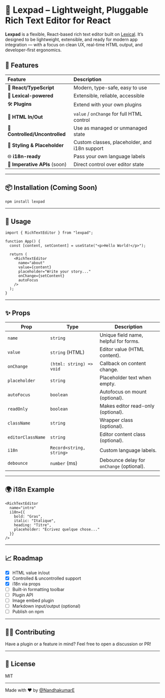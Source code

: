 # 📝 Lexpad – Lightweight, Pluggable Rich Text Editor for React

**Lexpad** is a flexible, React-based rich text editor built on [Lexical](https://lexical.dev/). It’s designed to be lightweight, extensible, and ready for modern app integration — with a focus on clean UX, real-time HTML output, and developer-first ergonomics.


## 🚀 Features

| Feature | Description |
|:-|:-|
| 🧩 **React/TypeScript** | Modern, type-safe, easy to use |
| 🧠 **Lexical-powered** | Extensible, reliable, accessible |
| 🛠️ **Plugins** | Extend with your own plugins |
| 📨 **HTML In/Out** | `value` / `onChange` for full HTML control |
| 🧮 **Controlled/Uncontrolled** | Use as managed or unmanaged state |
| 🎨 **Styling & Placeholder** | Custom classes, placeholder, and i18n support |
| 🌐 **i18n-ready** | Pass your own language labels |
| 🧰 **Imperative APIs** (soon) | Direct control over editor state |

----

## 📦 Installation (Coming Soon)

```bash
npm install lexpad
```

---

## 🔧 Usage

```tsx
import { RichTextEditor } from "lexpad";

function App() {
  const [content, setContent] = useState("<p>Hello World!</p>");

  return (
    <RichTextEditor
      name="about"
      value={content}
      placeholder="Write your story..."
      onChange={setContent}
      autoFocus
    />
  );
}
```

---

## ✨ Props

| Prop         | Type                     | Description                                |
|--------------|--------------------------|--------------------------------------------|
| `name`       | `string`                 | Unique field name, helpful for forms.      |
| `value`      | `string` (HTML)          | Editor value (HTML content).               |
| `onChange`   | `(html: string) => void` | Callback on content change.                |
| `placeholder`| `string`                 | Placeholder text when empty.               |
| `autoFocus`  | `boolean`                | Autofocus on mount (optional).             |
| `readOnly`   | `boolean`                | Makes editor read-only (optional).         |
| `className`  | `string`                 | Wrapper class (optional).                  |
| `editorClassName` | `string`           | Editor content class (optional).           |
| `i18n`       | `Record<string, string>` | Custom language labels.                    |
| `debounce`   | `number` (ms)            | Debounce delay for `onChange` (optional).  |

---

## 🌍 i18n Example

```tsx
<RichTextEditor
  name="intro"
  i18n={{
    bold: "Gras",
    italic: "Italique",
    heading: "Titre",
    placeholder: "Écrivez quelque chose..."
  }}
/>
```

---

## 📈 Roadmap

- [x] HTML value in/out
- [x] Controlled & uncontrolled support
- [x] i18n via props
- [ ] Built-in formatting toolbar
- [ ] Plugin API
- [ ] Image embed plugin
- [ ] Markdown input/output (optional)
- [ ] Publish on npm

---

## 🧑‍💻 Contributing

Have a plugin or a feature in mind? Feel free to open a discussion or PR!

---

## 📄 License

MIT

---

Made with ❤️ by [@NandhakumarE](https://github.com/NandhakumarE)